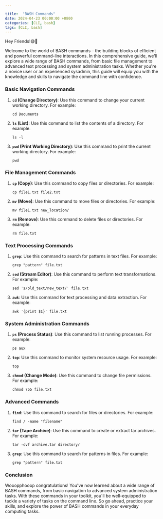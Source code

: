 ```yaml
---

title:  "BASH Commands"
date: 2024-04-23 00:00:00 +0800 
categories: [CLI, bash] 
tags: [CLI, bash] 
---
```


Hey Friends!😄👋

Welcome to the world of BASH commands – the building blocks of efficient and powerful command-line interactions. In this comprehensive guide, we'll explore a wide range of BASH commands, from basic file management to advanced text processing and system administration tasks. Whether you're a novice user or an experienced sysadmin, this guide will equip you with the knowledge and skills to navigate the command line with confidence.

### Basic Navigation Commands

1. **`cd` (Change Directory)**: Use this command to change your current working directory. For example:
   ```
   cd Documents
   ```

2. **`ls` (List)**: Use this command to list the contents of a directory. For example:
   ```
   ls -l
   ```

3. **`pwd` (Print Working Directory)**: Use this command to print the current working directory. For example:
   ```
   pwd
   ```

### File Management Commands

1. **`cp` (Copy)**: Use this command to copy files or directories. For example:
   ```
   cp file1.txt file2.txt
   ```

2. **`mv` (Move)**: Use this command to move files or directories. For example:
   ```
   mv file1.txt new_location/
   ```

3. **`rm` (Remove)**: Use this command to delete files or directories. For example:
   ```
   rm file.txt
   ```

### Text Processing Commands

1. **`grep`**: Use this command to search for patterns in text files. For example:
   ```
   grep "pattern" file.txt
   ```

2. **`sed` (Stream Editor)**: Use this command to perform text transformations. For example:
   ```
   sed 's/old_text/new_text/' file.txt
   ```

3. **`awk`**: Use this command for text processing and data extraction. For example:
   ```
   awk '{print $1}' file.txt
   ```

### System Administration Commands

1. **`ps` (Process Status)**: Use this command to list running processes. For example:
   ```
   ps aux
   ```

2. **`top`**: Use this command to monitor system resource usage. For example:
   ```
   top
   ```

3. **`chmod` (Change Mode)**: Use this command to change file permissions. For example:
   ```
   chmod 755 file.txt
   ```

### Advanced Commands

1. **`find`**: Use this command to search for files or directories. For example:
   ```
   find / -name "filename"
   ```

2. **`tar` (Tape Archive)**: Use this command to create or extract tar archives. For example:
   ```
   tar -cvf archive.tar directory/
   ```

3. **`grep`**: Use this command to search for patterns in files. For example:
   ```
   grep "pattern" file.txt
   ```

### Conclusion

Wooopphooop congratulations! You've now learned about a wide range of BASH commands, from basic navigation to advanced system administration tasks. With these commands in your toolkit, you'll be well-equipped to tackle a variety of tasks on the command line. So go ahead, practice your skills, and explore the power of BASH commands in your everyday computing tasks.
